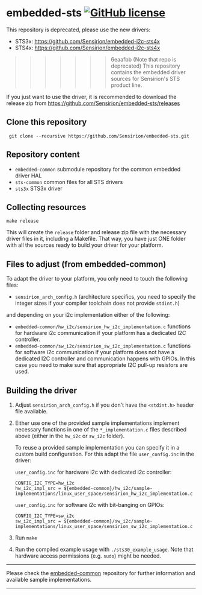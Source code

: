 # embedded-sts [![GitHub license](https://img.shields.io/badge/license-BSD3-blue.svg)](https://raw.githubusercontent.com/Sensirion/embedded-sts/master/LICENSE)

This repository is deprecated, please use the new drivers:
* STS3x: https://github.com/Sensirion/embedded-i2c-sts4x
* STS4x: https://github.com/Sensirion/embedded-i2c-sts4x


>>>>>>> 6eaafbb (Note that repo is deprecated)
This repository contains the embedded driver sources for Sensirion's
STS product line.

If you just want to use the driver, it is recommended to download the release
zip from https://github.com/Sensirion/embedded-sts/releases

## Clone this repository
```
 git clone --recursive https://github.com/Sensirion/embedded-sts.git
```

## Repository content
* `embedded-common` submodule repository for the common embedded driver HAL
* `sts-common` common files for all STS drivers
* `sts3x` STS3x driver

## Collecting resources
```
make release
```
This will create the `release` folder and release zip file with the necessary
driver files in it, including a Makefile. That way, you have just ONE folder
with all the sources ready to build your driver for your platform.

## Files to adjust (from embedded-common)
To adapt the driver to your platform, you only need to touch the following
files:

* `sensirion_arch_config.h` (architecture specifics, you need to specify
the integer sizes if your compiler toolchain does not provide `stdint.h`)

and depending on your i2c implementation either of the following:

* `embedded-common/hw_i2c/sensirion_hw_i2c_implementation.c`
  functions for hardware i2c communication if your platform has a dedicated I2C
  controller.
* `embedded-common/sw_i2c/sensirion_sw_i2c_implementation.c`
  functions for software i2c communication if your platform does not have a
  dedicated I2C controller and communication happens with GPIOs. In this case
  you need to make sure that appropriate I2C pull-up resistors are used.

## Building the driver
1. Adjust `sensirion_arch_config.h` if you don't have the `<stdint.h>` header
   file available.
2. Either use one of the provided sample implementations implement necessary
   functions in one of the `*_implementation.c` files described above (either in
   the `hw_i2c` or `sw_i2c` folder).

   To reuse a provided sample implementation you can specify it in a custom
   build configuration. For this adapt the file `user_config.inc` in the
   driver:

   `user_config.inc` for hardware i2c with dedicated i2c controller:
   ```
   CONFIG_I2C_TYPE=hw_i2c
   hw_i2c_impl_src = ${embedded-common}/hw_i2c/sample-implementations/linux_user_space/sensirion_hw_i2c_implementation.c
   ```

   `user_config.inc` for software i2c with bit-banging on GPIOs:
   ```
   CONFIG_I2C_TYPE=sw_i2c
   sw_i2c_impl_src = ${embedded-common}/sw_i2c/sample-implementations/linux_user_space/sensirion_sw_i2c_implementation.c
   ```

3. Run `make`
4. Run the compiled example usage with `./sts30_example_usage`. Note that
   hardware access permissions (e.g. `sudo`) might be needed.

---

Please check the [embedded-common](https://github.com/Sensirion/embedded-common)
repository for further information and available sample implementations.

---
